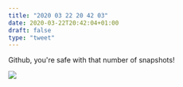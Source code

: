 ```yaml
---
title: "2020 03 22 20 42 03"
date: 2020-03-22T20:42:04+01:00
draft: false
type: "tweet"
---
```


Github, you're safe with that number of snapshots!

![](/img/2020-03-22-20-41-34.png)
